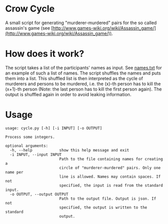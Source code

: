 # Crow Cycle
A small script for generating "murderer-murdered" pairs for the so called assassin's game (see 
[http://www.games-wiki.org/wiki/Assassin_game/](http://www.games-wiki.org/wiki/Assassin_game/)).

# How does it work?
The script takes a list of the participants' names as input.
See [names.txt](names.txt) for an example of such a list of names.
The script shuffles the names and puts them into a list.
This shuffled list is then interpreted as the cycle of murderers and persons to be murdered,
i.e. the (x)-th person has to kill the (x+1)-th person (Note: the last person has to kill the first person again).
The output is shuffled again in order to avoid leaking information.

# Usage
```
usage: cycle.py [-h] [-i INPUT] [-o OUTPUT]

Process some integers.

optional arguments:
  -h, --help            show this help message and exit
  -i INPUT, --input INPUT
                        Path to the file containing names for creating a
                        circle of "murderer-murdered" pairs. Only one name per
                        line is allowed. Names may contain spaces. If not
                        specified, the input is read from the standard input.
  -o OUTPUT, --output OUTPUT
                        Path to the output file. Output is json. If not
                        specified, the output is written to the standard
                        output.
```
